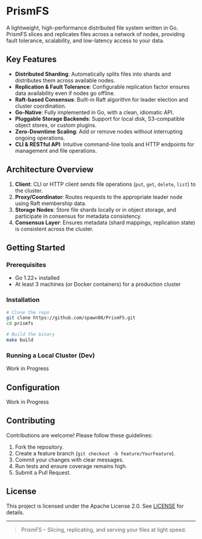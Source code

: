 # PrismFS
A lightweight, high-performance distributed file system written in Go. PrismFS slices and replicates files across a network of nodes, providing fault tolerance, scalability, and low-latency access to your data.

## Key Features

- **Distributed Sharding**: Automatically splits files into shards and distributes them across available nodes.
- **Replication & Fault Tolerance**: Configurable replication factor ensures data availability even if nodes go offline.
- **Raft-based Consensus**: Built-in Raft algorithm for leader election and cluster coordination.
- **Go-Native**: Fully implemented in Go, with a clean, idiomatic API.
- **Pluggable Storage Backends**: Support for local disk, S3-compatible object stores, or custom plugins.
- **Zero-Downtime Scaling**: Add or remove nodes without interrupting ongoing operations.
- **CLI & RESTful API**: Intuitive command-line tools and HTTP endpoints for management and file operations.

## Architecture Overview

1. **Client**: CLI or HTTP client sends file operations (`put`, `get`, `delete`, `list`) to the cluster.
2. **Proxy/Coordinator**: Routes requests to the appropriate leader node using Raft membership data.
3. **Storage Nodes**: Store file shards locally or in object storage, and participate in consensus for metadata consistency.
4. **Consensus Layer**: Ensures metadata (shard mappings, replication state) is consistent across the cluster.

## Getting Started

### Prerequisites

- Go 1.22+ installed
- At least 3 machines (or Docker containers) for a production cluster

### Installation

```bash
# Clone the repo
git clone https://github.com/spawn08/PrismFS.git
cd prismfs

# Build the binary
make build
```  

### Running a Local Cluster (Dev)

Work in Progress

## Configuration

Work in Progress

## Contributing

Contributions are welcome! Please follow these guidelines:

1. Fork the repository.
2. Create a feature branch (`git checkout -b feature/YourFeature`).
3. Commit your changes with clear messages.
4. Run tests and ensure coverage remains high.
5. Submit a Pull Request.

## License

This project is licensed under the Apache License 2.0. See [LICENSE](LICENSE) for details.

---

> PrismFS – Slicing, replicating, and serving your files at light speed.
